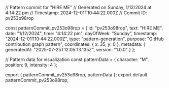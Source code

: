 // Pattern commit for "HIRE ME"
// Generated on Sunday, 1/12/2024 at 4:14:22 pm
// Timestamp: 2024-12-01T10:44:22.000Z
// Commit ID: pv253o98rop

const patternCommit_pv253o98rop = {
  id: "pv253o98rop",
  text: "HIRE ME",
  date: "1/12/2024",
  time: "4:14:22 pm",
  dayOfWeek: "Sunday",
  timestamp: "2024-12-01T10:44:22.000Z",
  type: "pattern-generation",
  purpose: "GitHub contribution graph pattern",
  coordinates: {
    x: 35,
    y: 0
  },
  metadata: {
    generatedAt: "2025-07-25T12:05:13.135Z",
    version: "1.0.0"
  }
};

// Pattern data for visualization
const patternData = {
  character: "M",
  position: 9,
  intensity: 4
};

export { patternCommit_pv253o98rop, patternData };
export default patternCommit_pv253o98rop;
